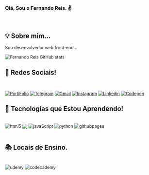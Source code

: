 ### Olá, Sou o Fernando Reis. ✌️
<br>


## 💡 Sobre mim...

Sou desenvolvedor web front-end...<br>

![Fernando Reis GitHub stats](https://github-readme-stats.vercel.app/api?username=FernandoReis55&show_icons=true&theme=dracula)

## 🔗 Redes Sociais!
<br>

[![PortiFolio](https://img.shields.io/badge/my_portfolio-000?style=for-the-badge&logo=ko-fi&logoColor=white)](https://fernandoreis55.github.io/primeiro_portifolio/)
[![Telegram](https://img.shields.io/badge/Telegram-2CA5E0?style=for-the-badge&logo=telegram&logoColor=white)](https://t.me/Nando_reiis)
[![Gmail](https://img.shields.io/badge/Gmail-D14836?style=for-the-badge&logo=gmail&logoColor=white)](mailto:exclusivojogospc@gmail.com)
[![Instagram](https://img.shields.io/badge/Instagram-E4405F?style=for-the-badge&logo=instagram&logoColor=white)](https://instagram.com/nandoreis_of)
[![Linkedin](https://img.shields.io/badge/LinkedIn-0077B5?style=for-the-badge&logo=linkedin&logoColor=white)](https://www.linkedin.com/in/fernando-reis-019a3325a/)
[![Codepen](https://img.shields.io/badge/Codepen-000000?style=for-the-badge&logo=codepen&logoColor=white)](https://codepen.io/nandoreis55)
<br>

## 🧠 Tecnologias que Estou Aprendendo!

<div style="display: inline_block"><br>
    <img align="center" alt="html5" src="https://img.shields.io/badge/HTML5-E34F26?style=for-the-badge&logo=html5&logoColor=white">
<img align="center" src="https://img.shields.io/badge/CSS-239120?&style=for-the-badge&logo=css3&logoColor=white">
<img align="center" alt="javaScript" src="https://img.shields.io/badge/JavaScript-F7DF1E?style=for-the-badge&logo=javascript&logoColor=black">
<img align="center" alt="python" src="https://img.shields.io/badge/Python-3776AB?style=for-the-badge&logo=python&logoColor=white">
<img align="center" alt="githubpages" src="https://img.shields.io/badge/GitHub%20Pages-222222?style=for-the-badge&logo=GitHub%20Pages&logoColor=white">

</div>

<br>

## 📚 Locais de Ensino.

<div><br>
    <img align="center" alt="udemy" src="https://img.shields.io/badge/Udemy-EC5252?style=for-the-badge&logo=Udemy&logoColor=white">
<img align="center" alt="codecademy" src="https://img.shields.io/badge/Codecademy-FFF0E5?style=for-the-badge&logo=codecademy&logoColor=black">



</div>


